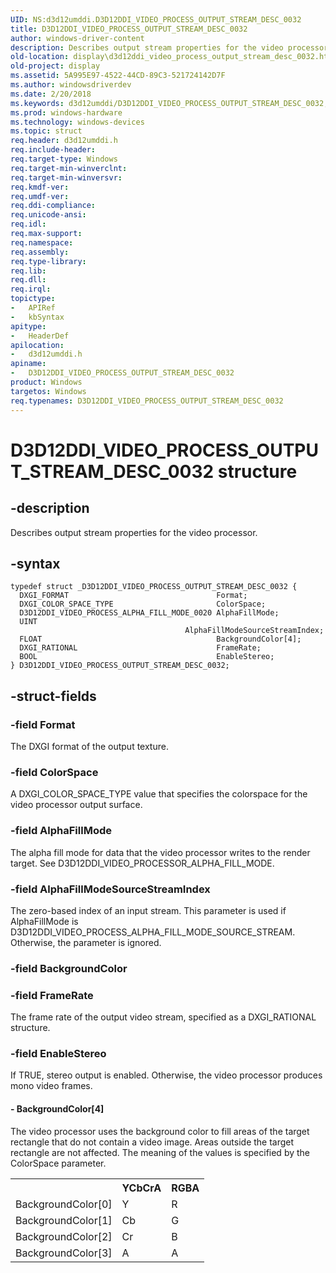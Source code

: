 ```yaml
---
UID: NS:d3d12umddi.D3D12DDI_VIDEO_PROCESS_OUTPUT_STREAM_DESC_0032
title: D3D12DDI_VIDEO_PROCESS_OUTPUT_STREAM_DESC_0032
author: windows-driver-content
description: Describes output stream properties for the video processor.
old-location: display\d3d12ddi_video_process_output_stream_desc_0032.htm
old-project: display
ms.assetid: 5A995E97-4522-44CD-89C3-521724142D7F
ms.author: windowsdriverdev
ms.date: 2/20/2018
ms.keywords: d3d12umddi/D3D12DDI_VIDEO_PROCESS_OUTPUT_STREAM_DESC_0032, D3D12DDI_VIDEO_PROCESS_OUTPUT_STREAM_DESC_0032, display.d3d12ddi_video_process_output_stream_desc_0032, D3D12DDI_VIDEO_PROCESS_OUTPUT_STREAM_DESC_0032 structure [Display Devices]
ms.prod: windows-hardware
ms.technology: windows-devices
ms.topic: struct
req.header: d3d12umddi.h
req.include-header: 
req.target-type: Windows
req.target-min-winverclnt: 
req.target-min-winversvr: 
req.kmdf-ver: 
req.umdf-ver: 
req.ddi-compliance: 
req.unicode-ansi: 
req.idl: 
req.max-support: 
req.namespace: 
req.assembly: 
req.type-library: 
req.lib: 
req.dll: 
req.irql: 
topictype:
-	APIRef
-	kbSyntax
apitype:
-	HeaderDef
apilocation:
-	d3d12umddi.h
apiname:
-	D3D12DDI_VIDEO_PROCESS_OUTPUT_STREAM_DESC_0032
product: Windows
targetos: Windows
req.typenames: D3D12DDI_VIDEO_PROCESS_OUTPUT_STREAM_DESC_0032
---
```


# D3D12DDI_VIDEO_PROCESS_OUTPUT_STREAM_DESC_0032 structure


## -description


Describes output stream properties for the video processor.


## -syntax


````
typedef struct _D3D12DDI_VIDEO_PROCESS_OUTPUT_STREAM_DESC_0032 {
  DXGI_FORMAT                                 Format;
  DXGI_COLOR_SPACE_TYPE                       ColorSpace;
  D3D12DDI_VIDEO_PROCESS_ALPHA_FILL_MODE_0020 AlphaFillMode;
  UINT                                        AlphaFillModeSourceStreamIndex;
  FLOAT                                       BackgroundColor[4];
  DXGI_RATIONAL                               FrameRate;
  BOOL                                        EnableStereo;
} D3D12DDI_VIDEO_PROCESS_OUTPUT_STREAM_DESC_0032;
````


## -struct-fields




### -field Format

The DXGI format of the output texture.


### -field ColorSpace

A DXGI_COLOR_SPACE_TYPE value that specifies the colorspace for the video processor output surface.


### -field AlphaFillMode

The alpha fill mode for data that the video processor writes to the render target.  See D3D12DDI_VIDEO_PROCESSOR_ALPHA_FILL_MODE.


### -field AlphaFillModeSourceStreamIndex

The zero-based index of an input stream. This parameter is used if AlphaFillMode is D3D12DDI_VIDEO_PROCESS_ALPHA_FILL_MODE_SOURCE_STREAM. Otherwise, the parameter is ignored.


### -field BackgroundColor

 


### -field FrameRate

The frame rate of the output video stream, specified as a DXGI_RATIONAL structure.


### -field EnableStereo

If TRUE, stereo output is enabled. Otherwise, the video processor produces mono video frames.


#### - BackgroundColor[4]

The video processor uses the background color to fill areas of the target rectangle that do not contain a video image. Areas outside the target rectangle are not affected.  The meaning of the values is specified by the ColorSpace parameter.

<table>
<tr>
<th></th>
<th>YCbCrA</th>
<th>RGBA</th>
</tr>
<tr>
<td>BackgroundColor[0]</td>
<td>Y</td>
<td>R</td>
</tr>
<tr>
<td>BackgroundColor[1]</td>
<td>Cb</td>
<td>G</td>
</tr>
<tr>
<td>BackgroundColor[2]</td>
<td>Cr</td>
<td>B</td>
</tr>
<tr>
<td>BackgroundColor[3]</td>
<td>A</td>
<td>A</td>
</tr>
</table>
 

